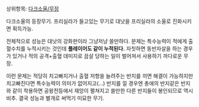 상위항목: [다크소울/무장](%EB%8B%A4%ED%81%AC%20%EC%86%8C%EC%9A%B8/%EB%AC%B4%EC%9E%A5.md)

다크소울의 등장무기. 프리실라가 들고있는 무기로 대낫을 프리실라의 소울로 진화시키면 획득가능.

전체적으로 성능은 대낫의 강화판이라 그냥저냥 쓸만하다. 문제는 특수능력이 적에게 출혈수치를 누적시키는 것인데 **플레이어도 같이
누적된다.** 자칫하면 동반자살을 하는 경우가 있거나 적의 공격+출혈 데미지로 끔살 당하는 일이 벌어져서 사용하기 까다로운 무장.

이런 문제는 적당히 치고빠지거나 출혈 저항을 늘려주는 반지를 끼면 해결이 가능하지만 치고빠진다면 특수능력이 의미가 없어지고(...) 반지를
낄 경우엔 총애의 반지같은 반지와 같이 착용하면 공왕전등에서 재앙이 펼쳐지고 쓸만한 다른 반지들이 봉인되므로 역시 비추. 결국 성능과 별개로
써먹기 미묘한 무기.

